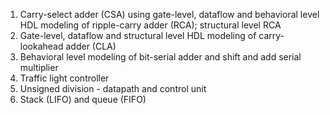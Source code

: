 1. Carry-select adder (CSA) using gate-level, dataflow and behavioral level HDL modeling of ripple-carry adder (RCA); structural level RCA
2. Gate-level, dataflow and structural level HDL modeling of carry-lookahead adder (CLA)
3. Behavioral level modeling of bit-serial adder and shift and add serial multiplier
4. Traffic light controller
5. Unsigned division - datapath and control unit
6. Stack (LIFO) and queue (FIFO)
